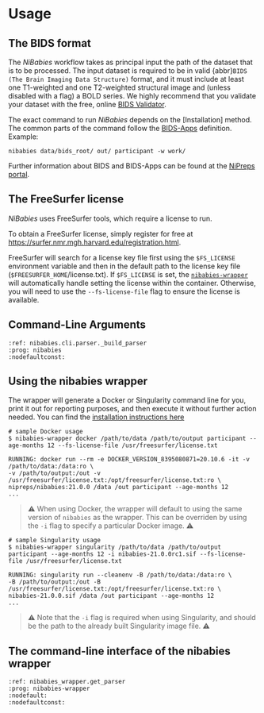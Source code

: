 # Usage

## The BIDS format

The *NiBabies* workflow takes as principal input the path of the dataset
that is to be processed.
The input dataset is required to be in valid
{abbr}`BIDS (The Brain Imaging Data Structure)` format,
and it must include at least one T1-weighted and
one T2-weighted structural image and
(unless disabled with a flag) a BOLD series.
We highly recommend that you validate your dataset with the free, online
[BIDS Validator](http://bids-standard.github.io/bids-validator/).

The exact command to run *NiBabies* depends on the [Installation] method.
The common parts of the command follow the
[BIDS-Apps](https://github.com/BIDS-Apps) definition.
Example:

```Shell
nibabies data/bids_root/ out/ participant -w work/
```

Further information about BIDS and BIDS-Apps can be found at the
[NiPreps portal](https://www.nipreps.org/apps/framework/).

## The FreeSurfer license

*NiBabies* uses FreeSurfer tools, which require a license to run.

To obtain a FreeSurfer license, simply register for free at https://surfer.nmr.mgh.harvard.edu/registration.html.

FreeSurfer will search for a license key file first using the `$FS_LICENSE` environment variable and then in the default path to the license key file (`$FREESURFER_HOME`/license.txt). If `$FS_LICENSE` is set, the [`nibabies-wrapper`](#Using-the-nibabies-wrapper) will automatically handle setting the license within the container.
Otherwise, you will need to use the `--fs-license-file` flag to ensure the license is available.

## Command-Line Arguments
```{argparse}
:ref: nibabies.cli.parser._build_parser
:prog: nibabies
:nodefaultconst:
```

## Using the nibabies wrapper

The wrapper will generate a Docker or Singularity command line for you, print it out for reporting purposes, and then execute it without further action needed.
You can find the [installation instructions here](./installation.md#Installing-the-nibabies-wrapper)

```
# sample Docker usage
$ nibabies-wrapper docker /path/to/data /path/to/output participant --age-months 12 --fs-license-file /usr/freesurfer/license.txt

RUNNING: docker run --rm -e DOCKER_VERSION_8395080871=20.10.6 -it -v /path/to/data:/data:ro \
-v /path/to/output:/out -v /usr/freesurfer/license.txt:/opt/freesurfer/license.txt:ro \
nipreps/nibabies:21.0.0 /data /out participant --age-months 12
...
```

> ⚠️
> When using Docker, the wrapper will default to using the same version of `nibabies` as the wrapper.
> This can be overriden by using the `-i` flag to specify a particular Docker image.
> ⚠️

```
# sample Singularity usage
$ nibabies-wrapper singularity /path/to/data /path/to/output participant --age-months 12 -i nibabies-21.0.0rc1.sif --fs-license-file /usr/freesurfer/license.txt

RUNNING: singularity run --cleanenv -B /path/to/data:/data:ro \
-B /path/to/output:/out -B /usr/freesurfer/license.txt:/opt/freesurfer/license.txt:ro \
nibabies-21.0.0.sif /data /out participant --age-months 12
...
```

> ⚠️
> Note that the `-i` flag is required when using Singularity, and should be the path to the already built Singularity image file.
> ⚠️

The command-line interface of the nibabies wrapper
------------------------------------------------

```{argparse}
:ref: nibabies_wrapper.get_parser
:prog: nibabies-wrapper
:nodefault:
:nodefaultconst:
```
